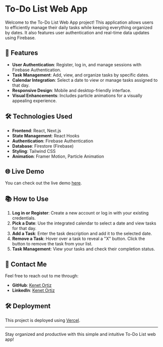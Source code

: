 # To-Do List Web App

Welcome to the To-Do List Web App project! This application allows users to efficiently manage their daily tasks while keeping everything organized by dates. It also features user authentication and real-time data updates using Firebase.

## 🚀 Features

- **User Authentication**: Register, log in, and manage sessions with Firebase Authentication.
- **Task Management**: Add, view, and organize tasks by specific dates.
- **Calendar Integration**: Select a date to view or manage tasks assigned to that day.
- **Responsive Design**: Mobile and desktop-friendly interface.
- **Visual Enhancements**: Includes particle animations for a visually appealing experience.

## 🛠️ Technologies Used

- **Frontend**: React, Next.js
- **State Management**: React Hooks
- **Authentication**: Firebase Authentication
- **Database**: Firestore (Firebase)
- **Styling**: Tailwind CSS
- **Animation**: Framer Motion, Particle Animation

## 🌐 Live Demo

You can check out the live demo [here](https://to-do-list-webpage-one.vercel.app/).

## 📚 How to Use

1. **Log in or Register**: Create a new account or log in with your existing credentials.
2. **Pick a Date**: Use the integrated calendar to select a date and view tasks for that day.
3. **Add a Task**: Enter the task description and add it to the selected date.
4. **Remove a Task**: Hover over a task to reveal a "X" button. Click the button to remove the task from your list.
4. **Task Management**: View your tasks and check their completion status.

## 📧 Contact Me

Feel free to reach out to me through:

- **GitHub**: [Kenet Ortiz](https://github.com/KOrtizLedezma)
- **LinkedIn**: [Kenet Ortiz](https://www.linkedin.com/in/kenet-ortiz-ledezma-67a4a421b/)

## 🛠️ Deployment

This project is deployed using [Vercel](https://vercel.com/).

---

Stay organized and productive with this simple and intuitive To-Do List web app!
